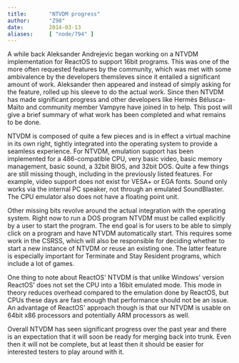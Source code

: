 ```yaml
---
title:       "NTVDM progress"
author:      "Z98"
date:        2014-03-13
aliases:     [ "node/794" ]
---
```


<p>A while back Aleksander Andrejevic began working on a NTVDM implementation for ReactOS to support 16bit programs. This was one of the more often requested features by the community, which was met with some ambivalence by the developers themsleves since it entailed a significant amount of work. Aleksander then appeared and instead of simply asking for the feature, rolled up his sleeve to do the actual work. Since then <span class="il">NTVDM</span> has made significant progress and other developers like Hermès Bélusca-Maïto and community member Vampyre have joined in to help. This post will give a brief summary of what work has been completed and what remains to be done.</p><p><span class="il">NTVDM</span> is composed of quite a few pieces and is in effect a virtual machine in its own right, tightly integrated into the operating system to provide a seamless experience. For <span class="il">NTVDM</span>, emulation support has been implemented for a 486-compatible CPU, very basic video, basic memory management, basic sound, a 32bit BIOS, and 32bit DOS. Quite a few things are still missing though, including in the previously listed features. For example, video support does not exist for VESA+ or EGA fonts. Sound only works via the internal PC speaker, not through an emulated SoundBlaster. The CPU emulator also does not have a floating point unit.</p><p>Other missing bits revolve around the actual integration with the operating system. Right now to run a DOS program <span class="il">NTVDM</span> must be called explicitly by a user to start the program. The end goal is for users to be able to simply click on a program and have <span class="il">NTVDM</span> automatically start. This requires some work in the CSRSS, which will also be responsible for deciding whether to start a new instance of <span class="il">NTVDM</span> or reuse an existing one. The latter feature is especially important for Terminate and Stay Resident programs, which include a lot of games.</p><p>One thing to note about ReactOS' NTVDM is that unlike Windows' version ReactOS' does not set the CPU into a 16bit emulated mode. This mode in theory reduces overhead compared to the emulation done by ReactOS, but CPUs these days are fast enough that performance should not be an issue. An advantage of ReactOS' approach though is that our NTVDM is usable on 64bit x86 processors and potentially ARM processors as well.</p><p>Overall <span class="il">NTVDM</span> has seen significant progress over the past year and there is an expectation that it will soon be ready for merging back into trunk. Even then it will not be complete, but at least then it should be easier for interested testers to play around with it.</p>

